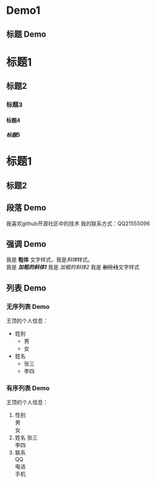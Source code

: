 # Demo1
## 标题 Demo
# 标题1
## 标题2
### 标题3
#### 标题4 
##### 标题5
标题1
===
标题2
---- 
## 段落 Demo
我喜欢github开源社区中的技术
我的联系方式：QQ21555096
## 强调 Demo
我是 **粗体** 文字样式，我是*斜体*样式。  
我是 ***加粗的斜体1*** 
我是 _加粗的斜体2_
我是 ~~删除线~~文字样式
## 列表 Demo
### 无序列表 Demo
王顶的个人信息：

 - 姓别 
   - 男
   - 女
 - 姓名
   - 张三
   - 李四
### 有序列表 Demo
王顶的个人信息：

1. 性别   
   男      
   女   
2. 姓名
   张三  
   李四  
3. 联系  
   QQ  
   电话  
   手机  
